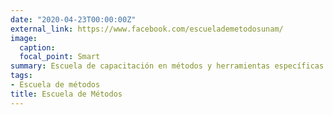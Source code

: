 ```yaml
---
date: "2020-04-23T00:00:00Z"
external_link: https://www.facebook.com/escuelademetodosunam/
image:
  caption: 
  focal_point: Smart
summary: Escuela de capacitación en métodos y herramientas específicas. Con énfasis en herramientas de acceso libre. `external_link`.
tags:
- Escuela de métodos
title: Escuela de Métodos
---
```

